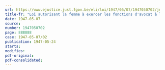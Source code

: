 ```yaml
---
url: https://www.ejustice.just.fgov.be/eli/loi/1947/05/07/1947050702/justel
title-fr: "Loi autorisant la femme à exercer les fonctions d'avocat à la Cour de cassation"
date: 1947-05-07
source:
number: 1947050702
page: 888888
case: 1947-05-07/02
publication: 1947-05-24
starts:
modifies:
pdf-original:
pdf-consolidated:
---
```


